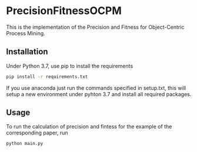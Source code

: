# PrecisionFitnessOCPM
This is the implementation of the Precision and Fitness for Object-Centric Process Mining.
## Installation
Under Python 3.7, use pip to install the requirements
```bash
pip install -r requirements.txt
```
If you use anaconda just run the commands specified in setup.txt, this will setup a new environment under pyhton 3.7 and install all required packages.

## Usage
To run the calculation of precision and fintess for the example of the corresponding paper, run 
```bash
python main.py
```
